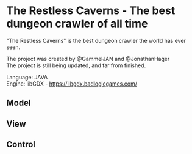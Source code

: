 # The Restless Caverns - The best dungeon crawler of all time

"The Restless Caverns" is the best dungeon crawler the world has ever seen.  

The project was created by @GammelJAN and @JonathanHager  
The project is still being updated, and far from finished.  

Language: JAVA  
Engine: libGDX - https://libgdx.badlogicgames.com/  

## Model


## View


## Control
